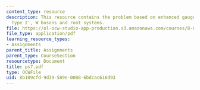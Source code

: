 ```yaml
---
content_type: resource
description: This resource contains the problem based on enhanced gauge groups in
  Type I', W bosons and root systems.
file: https://ol-ocw-studio-app-production.s3.amazonaws.com/courses/8-871-selected-topics-in-theoretical-particle-physics-branes-and-gauge-theory-dynamics-fall-2004/8b109cfd9d39589e00086bdcac616d93_ps7.pdf
file_type: application/pdf
learning_resource_types:
- Assignments
parent_title: Assignments
parent_type: CourseSection
resourcetype: Document
title: ps7.pdf
type: OCWFile
uid: 8b109cfd-9d39-589e-0008-6bdcac616d93
---
```

